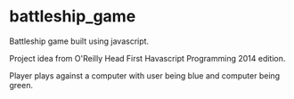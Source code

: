 # battleship_game
Battleship game built using javascript.

Project idea from O'Reilly Head First Havascript Programming 2014 edition. 


Player plays against a computer with user being blue and computer being green. 
